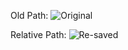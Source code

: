 Old Path:
![Original](/posts/files/test-images/images/apic_login.png "Old Path")

Relative Path:
![Re-saved](test-images/images/apic_login_new.png "Relative Path")
